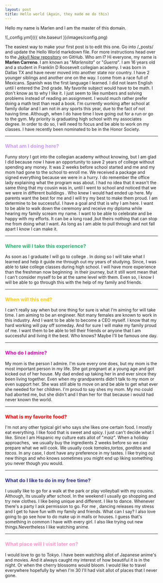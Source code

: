 ```yaml
---
layout: post
title: Hello world (Again, they made me do this)
---
```


Hello my name is Marlen and I am the master of this domain.

![_config.yml]({{ site.baseurl }}/images/config.png)

The easiest way to make your first post is to edit this one. Go into /_posts/ and update the Hello World markdown file. For more instructions head over to the [Jekyll Now repository](https://github.com/barryclark/jekyll-now) on GitHub.
Who am I?</em></span></h3>
Hi everyone, my name is <strong>Marlen Carreno</strong>. I am known as "<em>Marlensita</em>" or "<em>Guerra</em>".
I am 16 years old and a student in Franklin D Roosevelt collegian academy. I was born in Dallas TX and have never moved into another state nor country.
I have 2 younger siblings and another one on the way. I come from a race full of Mexicans. Spanish was the first language I learned.
I did not learn English until I entered the 2nd grade. My favorite subject would have to be math. I don't know as to why I like it.
I just seem to like numbers and solving problems instead of reading an assignment. I would much rather prefer doing a math test than read a book.
I'm currently working after school at family dollar and I am not in any sports this year, due to the fact of not having time.
Although, when I do have time I love going out for a run or go to the gym. My priority is graduating high school with my associates degree.
In order to do so, I will need to focus and be able to work on my classes.
I have recently been nominated to be in the Honor Society.

<hr />

<h3><span style="color: #cc99ff;">What am I doing here?</span></h3>
Funny story I got into the collegian academy without knowing, but I am glad I did because now I have an opportunity to save 2 years of college without spending any money.
It was 2 weeks before school started and me and my mom had gone to the school to enroll me.
We received a package and signed everything because we were in a hurry. I do remember the office lady explaining what the program was about.
I had no idea that it wasn't the same thing that my cousin was in, until I went to school and noticed that we we were in different buildings .
Who knew I would had ended up here. My parents want the best for me and I will try my best to make them proud. I am determine to be successful.
I have a goal and that is why I am here. I want to be able to walk down the ceremony and receive my diploma while hearing my family scream my name.
I want to be able to celebrate and be happy with my efforts. It can be a long road ,but theirs nothing that can stop me from doing what I want.
As long as I am able to pull through and not fall apart I know I can make it.

<hr />

<h3><span style="color: #30b371;">Where will I take this experience?</span></h3>
As soon as I graduate I will go to college . In doing so I will take what I learned and help it guide me through out my years of studying. Since, I was able to take college classes during high school.
I will have more experience than the freshman now beginning  in their journey, but it still wont mean that I can't consider myself to be at the same level with them. Even so, I know I will be able to go through this with the help of my family and friends.

<hr />

<h3><span style="color: #fcc91e;">When will this end?</span></h3>
I can't really say when but one thing for sure is what I'm aiming for will take time. I am aiming to be an engineer. Not many females are known to work in this industry. And I want to be able to become a CEO myself. I know that my hard working will pay off someday. And for sure I will make my family proud of me. I want them to be able to tell their friends or anyone that I am successful and living it the best. Who knows? Maybe I'll be famous one day.

<hr />

<h3><span style="color: #d90bb6;">Who do I admire?</span></h3>
My mom is the person I admire. I'm sure every one does, but my mom is the most important person in my life. She got pregnant at a young age and got kicked out of her house. My dad ended up taking her in and ever since they been living together. Even when my grandparents didn't talk to my mom or even support her. She was still able to move on and be able to get what ever she needed for her children. I'm proud to say shes my mom. My mo could had aborted me, but she didn't and I than her for that because i would had never known the world.

<hr />

<h3><span style="color: #ff0000;">What is my favorite food?</span></h3>
I'm not any other typical girl who says she likes one certain food. I mostly eat everything. I like food that is sweet and spicy. I just can't decide what I like. Since I am Hispanic my culture eats allot of "<em>maiz</em>". When a holiday approaches,  we usually buy the ingredients 2 weeks before so we can prepare what we will cook. We usually cook <em>tamales</em>,<em>tortas</em>, <em>gorditas</em> and <em>tacos</em>. In any case, I dont have any preference in my tastes. I like trying out new things and who knows sometimes you might end up liking something you never though you would.

<hr />

<h3><span style="color: #333399;">What do I like to do in my free time?</span></h3>
I usually like to go for a walk at the park or play volleyball with my cousins. Although, its usually after school. In the weekend I usually go shopping and try new clothes. I like being unique and different. I like to dance. Whenever there's a party I ask permission to go. For me , dancing releases my stress and I get to have fun with my family and friends. What can I say? I also love going to go see how to do make up in malls or houses. I guess that's something in common I have with every girl. I also like trying out new things.Nevertheless I like watching anime.

<hr />

<h3><span style="color: #ff99cc;">What place will I visit later on?</span></h3>
I would love to go to Tokyo. I have been watching allot of Japanese anime's and movies. And it always caught my interest of how beautiful it is in the night. Or when the cherry blossoms would bloom. I would like to travel everywhere hopefully by when I'm 30 I'll had visit allot of places that I never gone.
